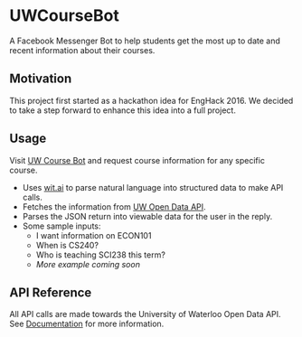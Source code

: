 # UWCourseBot

A Facebook Messenger Bot to help students get the most up to date and recent information about their courses.

## Motivation

This project first started as a hackathon idea for EngHack 2016. We decided to take a step forward to enhance this idea into a full project.

## Usage

Visit [UW Course Bot](https://www.facebook.com/UWCourseBot/) and request course information for any specific course.
- Uses [wit.ai](https://wit.ai/) to parse natural language into structured data to make API calls.
- Fetches the information from [UW Open Data API](https://uwaterloo.ca/api/).
- Parses the JSON return into viewable data for the user in the reply.
- Some sample inputs:
	* I want information on ECON101
	* When is CS240?
	* Who is teaching SCI238 this term?
	* *More example coming soon*


## API Reference

All API calls are made towards the University of Waterloo Open Data API.
See [Documentation](https://github.com/uWaterloo/api-documentation) for more information.
